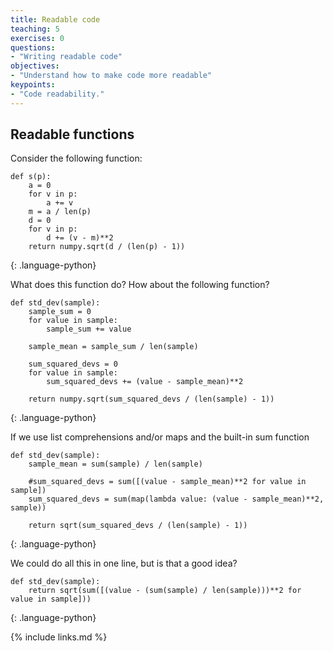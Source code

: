 ```yaml
---
title: Readable code
teaching: 5
exercises: 0
questions:
- "Writing readable code"
objectives:
- "Understand how to make code more readable"
keypoints:
- "Code readability."
---
```

## Readable functions

Consider the following function:

~~~
def s(p):
    a = 0
    for v in p:
        a += v
    m = a / len(p)
    d = 0
    for v in p:
        d += (v - m)**2
    return numpy.sqrt(d / (len(p) - 1))
~~~
{: .language-python}

What does this function do? How about the following function?




~~~
def std_dev(sample):
    sample_sum = 0
    for value in sample:
        sample_sum += value

    sample_mean = sample_sum / len(sample)

    sum_squared_devs = 0
    for value in sample:
        sum_squared_devs += (value - sample_mean)**2

    return numpy.sqrt(sum_squared_devs / (len(sample) - 1))
~~~
{: .language-python}

If we use list comprehensions and/or maps and the built-in sum function
~~~
def std_dev(sample):
    sample_mean = sum(sample) / len(sample)

    #sum_squared_devs = sum([(value - sample_mean)**2 for value in sample])
    sum_squared_devs = sum(map(lambda value: (value - sample_mean)**2, sample))

    return sqrt(sum_squared_devs / (len(sample) - 1))
~~~
{: .language-python}

We could do all this in one line, but is that a good idea?

~~~
def std_dev(sample):
    return sqrt(sum([(value - (sum(sample) / len(sample)))**2 for value in sample]))
~~~
{: .language-python}



{% include links.md %}
